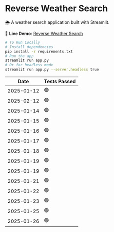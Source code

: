 # Reverse Weather Search

🌦️ A weather search application built with Streamlit.

🔗 **Live Demo**: [Reverse Weather Search](https://reverseweathersearch.streamlit.app/)

```bash
# To Run Locally
# Install dependencies
pip install -r requirements.txt
# Run the app
streamlit run app.py
# Or for headless mode
streamlit run app.py --server.headless true
```
| Date       | Tests Passed |
|------------|--------------|
| 2025-01-12 | 🟢           |
| 2025-02-12 | 🟢           |
| 2025-01-14 | 🟢           |
| 2025-01-15 | 🟢           |
| 2025-01-16 | 🟢           |
| 2025-01-17 | 🟢           |
| 2025-01-18 | 🟢           |
| 2025-01-19 | 🟢           |
| 2025-01-19 | 🟢           |
| 2025-01-21 | 🟢           |
| 2025-01-22 | 🟢           |
| 2025-01-23 | 🟢           |
| 2025-01-25 | 🟢           |
| 2025-01-26 | 🟢           |
